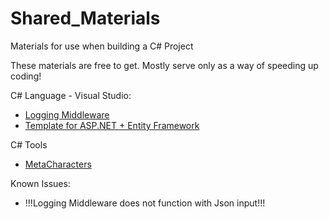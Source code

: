 # Shared_Materials
 Materials for use when building a C# Project

These materials are free to get.
Mostly serve only as a way of speeding up coding!


C# Language - Visual Studio:
 - [Logging Middleware](https://github.com/Anoarai/Shared_Materials/blob/main/C%23/LoggingMiddleware.cs)
 - [Template for ASP.NET + Entity Framework](https://github.com/Anoarai/Shared_Materials/tree/main/C%23/ASP.NET%20Entity%20Framework%20Setup/Template%20for%20ASP.NET%20%2B%20entity%20framework)

C# Tools
 - [MetaCharacters](https://www.mikesdotnetting.com/article/46/c-regular-expressions-cheat-sheet)


Known Issues:
 - !!!Logging Middleware does not function with Json input!!!
